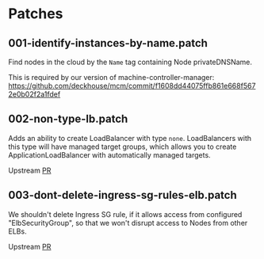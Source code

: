 # Patches

## 001-identify-instances-by-name.patch

Find nodes in the cloud by the `Name` tag containing Node privateDNSName.

This is required by our version of machine-controller-manager: <https://github.com/deckhouse/mcm/commit/f1608dd44075ffb861e668f5672e0b02f2a1fdef>

## 002-non-type-lb.patch

Adds an ability to create LoadBalancer with type `none`. LoadBalancers with this type will have managed target groups,
which allows you to create ApplicationLoadBalancer with automatically managed targets.

Upstream [PR](https://github.com/kubernetes/cloud-provider-aws/pull/429)

## 003-dont-delete-ingress-sg-rules-elb.patch

We shouldn't delete Ingress SG rule, if it allows access from configured "ElbSecurityGroup", so that we won't disrupt access to Nodes from other ELBs.

Upstream [PR](https://github.com/kubernetes/kubernetes/pull/105194)
